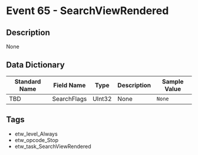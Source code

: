 # Event 65 - SearchViewRendered

## Description
None

## Data Dictionary
|Standard Name|Field Name|Type|Description|Sample Value|
|---|---|---|---|---|
|TBD|SearchFlags|UInt32|None|`None`|

## Tags
* etw_level_Always
* etw_opcode_Stop
* etw_task_SearchViewRendered